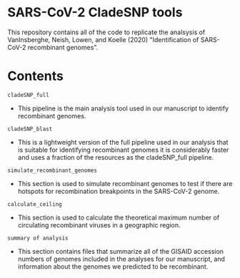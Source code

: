 
# SARS-CoV-2 CladeSNP tools
This repository contains all of the code to replicate the analsysis of VanInsberghe, Neish, Lowen, and Koelle (2020) "Identification of SARS-CoV-2 recombinant genomes".


# Contents

`cladeSNP_full`
* This pipeline is the main analysis tool used in our manuscript to identify recombinant genomes.

`cladeSNP_blast`
* This is a lightweight version of the full pipeline used in our analysis that is suitable for identifying recombinant genomes it is considerably faster and uses a fraction of the resources as the cladeSNP_full pipeline. 

`simulate_recombinant_genomes`
* This section is used to simulate recombinant genomes to test if there are hotspots for recombination breakpoints in the SARS-CoV-2 genome.

`calculate_ceiling`
* This section is used to calculate the theoretical maximum number of circulating recombinant viruses in a geographic region.

`summary of analysis`
* This section contains files that summarize all of the GISAID accession numbers of genomes included in the analyses for our manuscript, and information about the genomes we predicted to be recombinant. 
